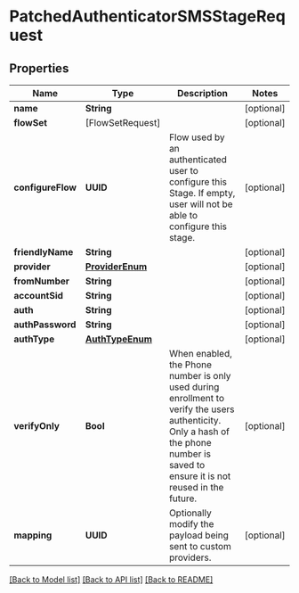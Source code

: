 # PatchedAuthenticatorSMSStageRequest

## Properties
Name | Type | Description | Notes
------------ | ------------- | ------------- | -------------
**name** | **String** |  | [optional] 
**flowSet** | [FlowSetRequest] |  | [optional] 
**configureFlow** | **UUID** | Flow used by an authenticated user to configure this Stage. If empty, user will not be able to configure this stage. | [optional] 
**friendlyName** | **String** |  | [optional] 
**provider** | [**ProviderEnum**](ProviderEnum.md) |  | [optional] 
**fromNumber** | **String** |  | [optional] 
**accountSid** | **String** |  | [optional] 
**auth** | **String** |  | [optional] 
**authPassword** | **String** |  | [optional] 
**authType** | [**AuthTypeEnum**](AuthTypeEnum.md) |  | [optional] 
**verifyOnly** | **Bool** | When enabled, the Phone number is only used during enrollment to verify the users authenticity. Only a hash of the phone number is saved to ensure it is not reused in the future. | [optional] 
**mapping** | **UUID** | Optionally modify the payload being sent to custom providers. | [optional] 

[[Back to Model list]](../README.md#documentation-for-models) [[Back to API list]](../README.md#documentation-for-api-endpoints) [[Back to README]](../README.md)


